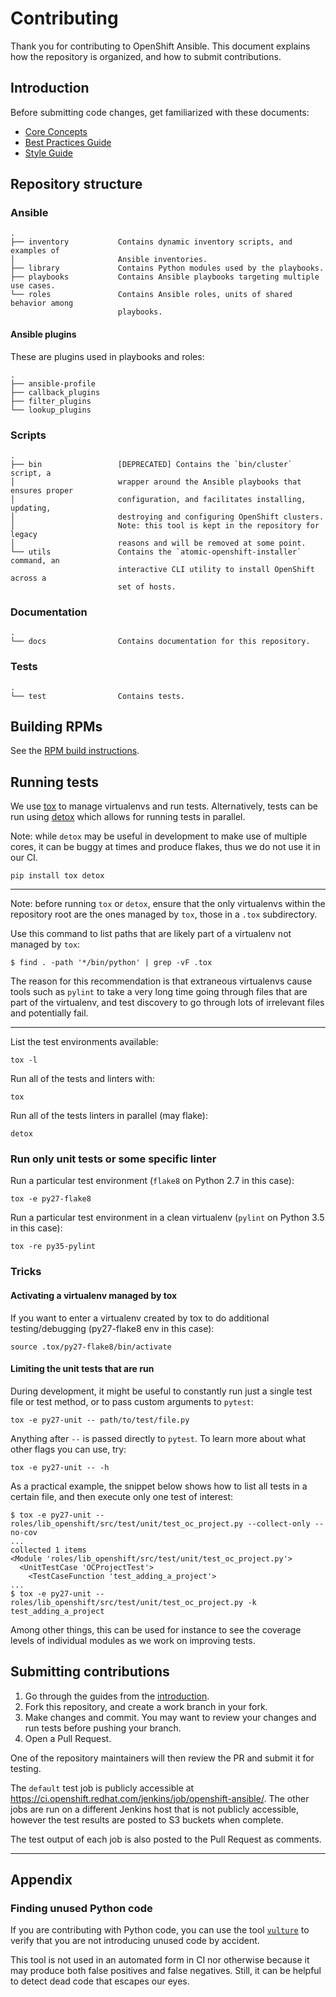 # Contributing

Thank you for contributing to OpenShift Ansible. This document explains how the
repository is organized, and how to submit contributions.

## Introduction

Before submitting code changes, get familiarized with these documents:

- [Core Concepts](https://github.com/openshift/openshift-ansible/blob/master/docs/core_concepts_guide.adoc)
- [Best Practices Guide](https://github.com/openshift/openshift-ansible/blob/master/docs/best_practices_guide.adoc)
- [Style Guide](https://github.com/openshift/openshift-ansible/blob/master/docs/style_guide.adoc)

## Repository structure

### Ansible

```
.
├── inventory           Contains dynamic inventory scripts, and examples of
│                       Ansible inventories.
├── library             Contains Python modules used by the playbooks.
├── playbooks           Contains Ansible playbooks targeting multiple use cases.
└── roles               Contains Ansible roles, units of shared behavior among
                        playbooks.
```

#### Ansible plugins

These are plugins used in playbooks and roles:

```
.
├── ansible-profile
├── callback_plugins
├── filter_plugins
└── lookup_plugins
```

### Scripts

```
.
├── bin                 [DEPRECATED] Contains the `bin/cluster` script, a
│                       wrapper around the Ansible playbooks that ensures proper
│                       configuration, and facilitates installing, updating,
│                       destroying and configuring OpenShift clusters.
│                       Note: this tool is kept in the repository for legacy
│                       reasons and will be removed at some point.
└── utils               Contains the `atomic-openshift-installer` command, an
                        interactive CLI utility to install OpenShift across a
                        set of hosts.
```

### Documentation

```
.
└── docs                Contains documentation for this repository.
```

### Tests

```
.
└── test                Contains tests.
```

## Building RPMs

See the [RPM build instructions](BUILD.md).

## Running tests

We use [tox](http://readthedocs.org/docs/tox/) to manage virtualenvs and run
tests. Alternatively, tests can be run using
[detox](https://pypi.python.org/pypi/detox/) which allows for running tests in
parallel.

Note: while `detox` may be useful in development to make use of multiple cores,
it can be buggy at times and produce flakes, thus we do not use it in our CI.


```
pip install tox detox
```

---

Note: before running `tox` or `detox`, ensure that the only virtualenvs within
the repository root are the ones managed by `tox`, those in a `.tox`
subdirectory.

Use this command to list paths that are likely part of a virtualenv not managed
by `tox`:

```
$ find . -path '*/bin/python' | grep -vF .tox
```

The reason for this recommendation is that extraneous virtualenvs cause tools
such as `pylint` to take a very long time going through files that are part of
the virtualenv, and test discovery to go through lots of irrelevant files and
potentially fail.

---

List the test environments available:

```
tox -l
```

Run all of the tests and linters with:

```
tox
```

Run all of the tests linters in parallel (may flake):

```
detox
```

### Run only unit tests or some specific linter

Run a particular test environment (`flake8` on Python 2.7 in this case):

```
tox -e py27-flake8
```

Run a particular test environment in a clean virtualenv (`pylint` on Python 3.5
in this case):

```
tox -re py35-pylint
```

### Tricks

#### Activating a virtualenv managed by tox

If you want to enter a virtualenv created by tox to do additional
testing/debugging (py27-flake8 env in this case):

```
source .tox/py27-flake8/bin/activate
```

#### Limiting the unit tests that are run

During development, it might be useful to constantly run just a single test file
or test method, or to pass custom arguments to `pytest`:

```
tox -e py27-unit -- path/to/test/file.py
```

Anything after `--` is passed directly to `pytest`. To learn more about what
other flags you can use, try:

```
tox -e py27-unit -- -h
```

As a practical example, the snippet below shows how to list all tests in a
certain file, and then execute only one test of interest:

```
$ tox -e py27-unit -- roles/lib_openshift/src/test/unit/test_oc_project.py --collect-only --no-cov
...
collected 1 items
<Module 'roles/lib_openshift/src/test/unit/test_oc_project.py'>
  <UnitTestCase 'OCProjectTest'>
    <TestCaseFunction 'test_adding_a_project'>
...
$ tox -e py27-unit -- roles/lib_openshift/src/test/unit/test_oc_project.py -k test_adding_a_project
```

Among other things, this can be used for instance to see the coverage levels of
individual modules as we work on improving tests.

## Submitting contributions

1. Go through the guides from the [introduction](#Introduction).
2. Fork this repository, and create a work branch in your fork.
3. Make changes and commit. You may want to review your changes and run tests
   before pushing your branch.
4. Open a Pull Request.

One of the repository maintainers will then review the PR and submit it for
testing.

The `default` test job is publicly accessible at
https://ci.openshift.redhat.com/jenkins/job/openshift-ansible/. The other jobs
are run on a different Jenkins host that is not publicly accessible, however the
test results are posted to S3 buckets when complete.

The test output of each job is also posted to the Pull Request as comments.

---

## Appendix

### Finding unused Python code

If you are contributing with Python code, you can use the tool
[`vulture`](https://pypi.python.org/pypi/vulture) to verify that you are not
introducing unused code by accident.

This tool is not used in an automated form in CI nor otherwise because it may
produce both false positives and false negatives. Still, it can be helpful to
detect dead code that escapes our eyes.
